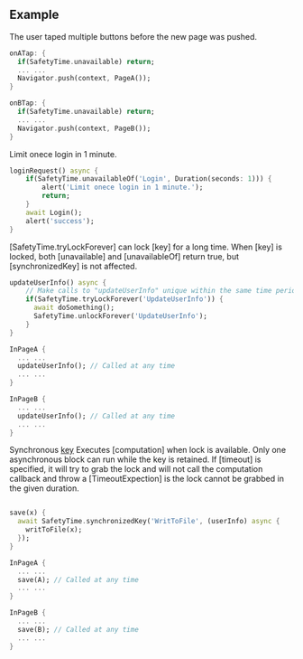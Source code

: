 
## Example
The user taped multiple buttons before the new page was pushed.
```dart
onATap: {
  if(SafetyTime.unavailable) return;
  ... ...
  Navigator.push(context, PageA());
}

onBTap: {
  if(SafetyTime.unavailable) return;
  ... ...
  Navigator.push(context, PageB());
}
```

Limit onece login in 1 minute.
```dart
loginRequest() async {
    if(SafetyTime.unavailableOf('Login', Duration(seconds: 1))) {
        alert('Limit onece login in 1 minute.');
        return;
    }
    await Login();
    alert('success');
}
```

[SafetyTime.tryLockForever] can lock [key] for a long time. When [key] is locked, both [unavailable] and [unavailableOf] return true, but [synchronizedKey] is not affected.
```dart
updateUserInfo() async {
    // Make calls to "updateUserInfo" unique within the same time period.
    if(SafetyTime.tryLockForever('UpdateUserInfo')) {
      await doSomething();
      SafetyTime.unlockForever('UpdateUserInfo');
    }
}

InPageA {
  ... ...
  updateUserInfo(); // Called at any time
  ... ...
}

InPageB {
  ... ...
  updateUserInfo(); // Called at any time
  ... ...
}
```

Synchronous [key](non-reentrant)
Executes [computation] when lock is available.
Only one asynchronous block can run while the key is retained.
If [timeout] is specified, it will try to grab the lock and will not call the computation callback and throw a [TimeoutExpection] is the lock cannot be grabbed in the given duration.
```dart

save(x) {
  await SafetyTime.synchronizedKey('WritToFile', (userInfo) async {
    writToFile(x);
  });
}

InPageA {
  ... ...
  save(A); // Called at any time
  ... ...
}

InPageB {
  ... ...
  save(B); // Called at any time
  ... ...
}
```
